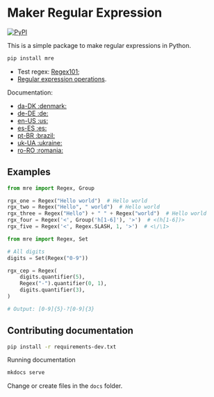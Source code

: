 # Maker Regular Expression
<a href="https://pypi.org/project/mre/">
  <img alt="PyPI" src="https://img.shields.io/pypi/v/mre.svg">
</a>

This is a simple package to make regular expressions in Python.

```bash
pip install mre
```

- Test regex: [Regex101](https://regex101.com/);
- [Regular expression operations](https://docs.python.org/3/library/re.html).


<span>Documentation:</span>
- <a href="https://alvarofpp.github.io/mre/da_DK">
    da-DK <span>:denmark:</span>
  </a>
- <a href="https://alvarofpp.github.io/mre/de_DE">
    de-DE <span>:de:</span>
  </a>
- <a href="https://alvarofpp.github.io/mre/en_US">
    en-US <span>:us:</span>
  </a>
- <a href="https://alvarofpp.github.io/mre/es_ES">
    es-ES <span>:es:</span>
  </a>
- <a href="https://alvarofpp.github.io/mre/pt_BR">
    pt-BR <span>:brazil:</span>
  </a>
- <a href="https://alvarofpp.github.io/mre/uk_UA">
    uk-UA <span>:ukraine:</span>
  </a>
- <a href="https://alvarofpp.github.io/mre/uk_UA">
    ro-RO <span>:romania:</span>
  </a>

## Examples
```py
from mre import Regex, Group

rgx_one = Regex("Hello world")  # Hello world
rgx_two = Regex("Hello", " world")  # Hello world
rgx_three = Regex("Hello") + " " + Regex("world")  # Hello world
rgx_four = Regex('<', Group('h[1-6]'), '>')  # <(h[1-6])>
rgx_five = Regex('<', Regex.SLASH, 1, '>')  # <\/\1>
```

```py
from mre import Regex, Set

# All digits
digits = Set(Regex("0-9"))

rgx_cep = Regex(
    digits.quantifier(5),
    Regex("-").quantifier(0, 1),
    digits.quantifier(3),
)

# Output: [0-9]{5}-?[0-9]{3}
```

## Contributing documentation

```bash
pip install -r requirements-dev.txt
```
Running documentation

```bash
mkdocs serve
```
Change or create files in the `docs` folder.
